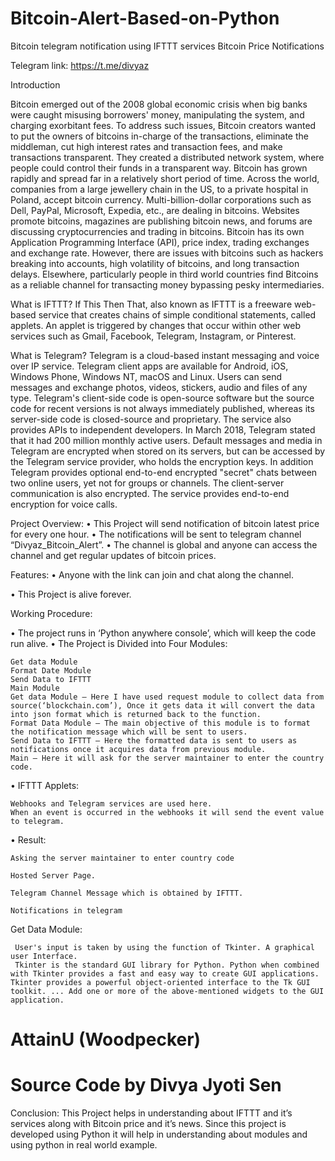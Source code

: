 
# Bitcoin-Alert-Based-on-Python

Bitcoin telegram notification using IFTTT services
Bitcoin Price Notifications

Telegram link: https://t.me/divyaz

Introduction

Bitcoin emerged out of the 2008 global economic crisis when big banks were caught misusing borrowers' money, manipulating the system, and charging exorbitant fees. To address such issues, Bitcoin creators wanted to put the owners of bitcoins in-charge of the transactions, eliminate the middleman, cut high interest rates and transaction fees, and make transactions transparent. They created a distributed network system, where people could control their funds in a transparent way.
Bitcoin has grown rapidly and spread far in a relatively short period of time. Across the world, companies from a large jewellery chain in the US, to a private hospital in Poland, accept bitcoin currency. Multi-billion-dollar corporations such as Dell, PayPal, Microsoft, Expedia, etc., are dealing in bitcoins. Websites promote bitcoins, magazines are publishing bitcoin news, and forums are discussing cryptocurrencies and trading in bitcoins. Bitcoin has its own Application Programming Interface (API), price index, trading exchanges and exchange rate.
However, there are issues with bitcoins such as hackers breaking into accounts, high volatility of bitcoins, and long transaction delays. Elsewhere, particularly people in third world countries find Bitcoins as a reliable channel for transacting money bypassing pesky intermediaries.


What is IFTTT?
If This Then That, also known as IFTTT is a freeware web-based service that creates chains of simple conditional statements, called applets.
An applet is triggered by changes that occur within other web services such as Gmail, Facebook, Telegram, Instagram, or Pinterest.

What is Telegram?
Telegram is a cloud-based instant messaging and voice over IP service. Telegram client apps are available for Android, iOS, Windows Phone, Windows NT, macOS and Linux. Users can send messages and exchange photos, videos, stickers, audio and files of any type.
Telegram's client-side code is open-source software but the source code for recent versions is not always immediately published, whereas its server-side code is closed-source and proprietary. The service also provides APIs to independent developers. In March 2018, Telegram stated that it had 200 million monthly active users. 
Default messages and media in Telegram are encrypted when stored on its servers, but can be accessed by the Telegram service provider, who holds the encryption keys. In addition Telegram provides optional end-to-end encrypted "secret" chats between two online users, yet not for groups or channels. 
The client-server communication is also encrypted. The service provides end-to-end encryption for voice calls. 


Project Overview:
•	This Project will send notification of bitcoin latest price for every one hour.
•	The notifications will be sent to telegram channel “Divyaz_Bitcoin_Alert”.
•	The channel is global and anyone can access the channel and get regular updates of bitcoin prices. 


Features: 
•	Anyone with the link can join and chat along the channel.

•	This Project is alive forever.



Working Procedure:

•	The project runs in ‘Python anywhere console’, which will keep the code run alive.
•	The Project is Divided into Four Modules:

	Get data Module
	Format Date Module
	Send Data to IFTTT
	Main Module 
	Get data Module – Here I have used request module to collect data from source(‘blockchain.com’), Once it gets data it will convert the data into json format which is returned back to the function.
	Format Data Module – The main objective of this module is to format the notification message which will be sent to users.
	Send Data to IFTTT – Here the formatted data is sent to users as notifications once it acquires data from previous module.
	Main – Here it will ask for the server maintainer to enter the country code.

•	IFTTT Applets:

	Webhooks and Telegram services are used here. 
	When an event is occurred in the webhooks it will send the event value to telegram.
 


•	Result:
 
	Asking the server maintainer to enter country code
 
	Hosted Server Page.
 
	Telegram Channel Message which is obtained by IFTTT.
 
	Notifications in telegram

Get Data Module:

     User's input is taken by using the function of Tkinter. A graphical user Interface.
     Tkinter is the standard GUI library for Python. Python when combined with Tkinter provides a fast and easy way to create GUI applications. Tkinter provides a powerful object-oriented interface to the Tk GUI toolkit. ... Add one or more of the above-mentioned widgets to the GUI application.


# AttainU (Woodpecker)
# Source Code by Divya Jyoti Sen


Conclusion:
	This Project helps in understanding about IFTTT and it’s services along with Bitcoin price and it’s news.
	Since this project is developed using Python it will help in understanding about modules and using python in real world example.




